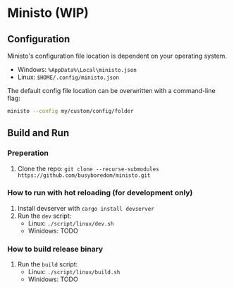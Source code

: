 # Ministo (WIP)

## Configuration
Ministo's configuration file location is dependent on your operating system.
* Windows: `%AppData%\Local\ministo.json`
* Linux: `$HOME/.config/ministo.json`

The default config file location can be overwritten with a command-line flag:
```bash
ministo --config my/custom/config/folder
```

## Build and Run

### Preperation
1. Clone the repo: `git clone --recurse-submodules 
   https://github.com/busyboredom/ministo.git`

### How to run with hot reloading (for development only)
1. Install devserver with `cargo install devserver`
2. Run the `dev` script:
    * Linux: `./script/linux/dev.sh`
    * Winidows: TODO

### How to build release binary
1. Run the `build` script:
    * Linux: `./script/linux/build.sh`
    * Winidows: TODO
